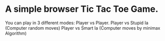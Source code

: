 # A simple browser Tic Tac Toe Game.

You can play in 3 different modes:
    Player vs Player.
    Player vs Stupid Ia (Computer random moves)
    Player vs Smart Ia (Computer moves by minimax Algorithm)